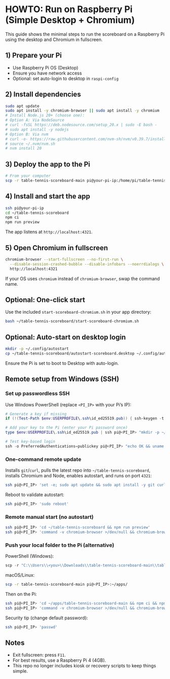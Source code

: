 # HOWTO: Run on Raspberry Pi (Simple Desktop + Chromium)

This guide shows the minimal steps to run the scoreboard on a Raspberry Pi using the desktop and Chromium in fullscreen.

## 1) Prepare your Pi
- Use Raspberry Pi OS (Desktop)
- Ensure you have network access
- Optional: set auto-login to desktop in `raspi-config`

## 2) Install dependencies
```bash
sudo apt update
sudo apt install -y chromium-browser || sudo apt install -y chromium
# Install Node.js 20+ (choose one):
# Option A: Via NodeSource
# curl -fsSL https://deb.nodesource.com/setup_20.x | sudo -E bash -
# sudo apt install -y nodejs
# Option B: Via nvm
# curl -o- https://raw.githubusercontent.com/nvm-sh/nvm/v0.39.7/install.sh | bash
# source ~/.nvm/nvm.sh
# nvm install 20
```

## 3) Deploy the app to the Pi
```bash
# From your computer
scp -r table-tennis-scoreboard-main pi@your-pi-ip:/home/pi/table-tennis-scoreboard
```

## 4) Install and start the app
```bash
ssh pi@your-pi-ip
cd ~/table-tennis-scoreboard
npm ci
npm run preview
```
The app listens at `http://localhost:4321`.

## 5) Open Chromium in fullscreen
```bash
chromium-browser --start-fullscreen --no-first-run \
  --disable-session-crashed-bubble --disable-infobars --noerrdialogs \
  http://localhost:4321
```
If your OS uses `chromium` instead of `chromium-browser`, swap the command name.

## Optional: One-click start
Use the included `start-scoreboard-chromium.sh` in your app directory:
```bash
bash ~/table-tennis-scoreboard/start-scoreboard-chromium.sh
```

## Optional: Auto-start on desktop login
```bash
mkdir -p ~/.config/autostart
cp ~/table-tennis-scoreboard/autostart-scoreboard.desktop ~/.config/autostart/
```
Ensure the Pi is set to boot to Desktop with auto-login.

## Remote setup from Windows (SSH)

### Set up passwordless SSH
Use Windows PowerShell (replace `<PI_IP>` with your Pi’s IP):
```powershell
# Generate a key if missing
if (!(Test-Path $env:USERPROFILE\.ssh\id_ed25519.pub)) { ssh-keygen -t ed25519 -C "Windows-key" }

# Add your key to the Pi (enter your Pi password once)
type $env:USERPROFILE\.ssh\id_ed25519.pub | ssh pi@<PI_IP> "mkdir -p ~/.ssh && chmod 700 ~/.ssh && cat >> ~/.ssh/authorized_keys && chmod 600 ~/.ssh/authorized_keys"

# Test key-based login
ssh -o PreferredAuthentications=publickey pi@<PI_IP> "echo OK && uname -a"
```

### One-command remote update
Installs `git`/`curl`, pulls the latest repo into `~/table-tennis-scoreboard`, installs Chromium and Node, enables autostart, and runs on port `4321`:
```bash
ssh pi@<PI_IP> 'set -e; sudo apt update && sudo apt install -y git curl; if [ -d ~/table-tennis-scoreboard ]; then cd ~/table-tennis-scoreboard && git pull; else git clone https://github.com/nastynorm/table-tennis-scoreboard.git ~/table-tennis-scoreboard && cd ~/table-tennis-scoreboard; fi; chmod +x setup-pi-chromium.sh; ./setup-pi-chromium.sh --port 4321 --autostart'
```
Reboot to validate autostart:
```bash
ssh pi@<PI_IP> 'sudo reboot'
```

### Remote manual start (no autostart)
```bash
ssh pi@<PI_IP> 'cd ~/table-tennis-scoreboard && npm run preview'
ssh pi@<PI_IP> 'command -v chromium-browser >/dev/null && chromium-browser --start-fullscreen --app=http://localhost:4321 || chromium --start-fullscreen --app=http://localhost:4321'
```

### Push your local folder to the Pi (alternative)
PowerShell (Windows):
```powershell
scp -r "C:\\Users\\<you>\\Downloads\\table-tennis-scoreboard-main\\table-tennis-scoreboard-main" pi@<PI_IP>:~/apps/
```
macOS/Linux:
```bash
scp -r table-tennis-scoreboard-main pi@<PI_IP>:~/apps/
```
Then on the Pi:
```bash
ssh pi@<PI_IP> 'cd ~/apps/table-tennis-scoreboard-main && npm ci && npm run preview'
ssh pi@<PI_IP> 'command -v chromium-browser >/dev/null && chromium-browser --start-fullscreen --app=http://localhost:4321 || chromium --start-fullscreen --app=http://localhost:4321'
```

Security tip (change default password):
```bash
ssh pi@<PI_IP> 'passwd'
```

## Notes
- Exit fullscreen: press `F11`.
- For best results, use a Raspberry Pi 4 (4GB).
- This repo no longer includes kiosk or recovery scripts to keep things simple.